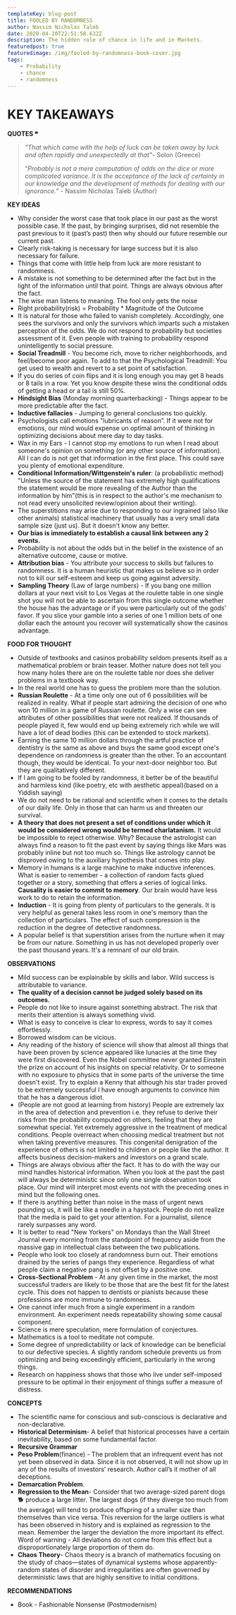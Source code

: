 ```yaml
---
templateKey: blog-post
title: FOOLED BY RANDOMNESS
author: Nassim Nicholas Taleb
date: 2020-04-20T22:51:58.632Z
description: The hidden role of chance in life and in Markets.
featuredpost: true
featuredimage: /img/fooled-by-randomness-book-cover.jpg
tags:
    - Probability
    - chance
    - randomness
---
```


# **KEY TAKEAWAYS**

**QUOTES ❝**

> _"That which came with the help of luck can be taken away by luck and often rapidly and unexpectedly at that"_- Solon (Greece)
>
> “_Probably is not a mere computation of odds on the dice or more complicated variance. It is the acceptance of the lack of certainty in our knowledge and the development of methods for dealing with our ignorance._” - Nassim Nicholas Taleb (Author)

**KEY IDEAS**

-   Why consider the worst case that took place in our past as the worst possible case. If the past, by bringing surprises, did not resemble the past previous to it (past’s past) then why should our future resemble our current past.
-   Clearly risk-taking is necessary for large success but it is also necessary for failure.
-   Things that come with little help from luck are more resistant to randomness.
-   A mistake is not something to be determined after the fact but in the light of the information until that point. Things are always obvious after the fact.
-   The wise man listens to meaning. The fool only gets the noise
-   Right probability(risk) = Probability \* Magnitude of the Outcome
-   It is natural for those who failed to vanish completely. Accordingly, one sees the survivors and only the survivors which imparts such a mistaken perception of the odds. We do not respond to probability but societies assessment of it. Even people with training to probability respond unintelligently to social pressure.
-   **Social Treadmill** - You become rich, move to richer neighborhoods, and feel/become poor again. To add to that the Psychological Treadmill: You get used to wealth and revert to a set point of satisfaction.
-   If you do series of coin flips and it is long enough you may get 8 heads or 8 tails in a row. Yet you know despite these wins the conditional odds of getting a head or a tail is still 50%.
-   **Hindsight Bias** (Monday morning quarterbacking) - Things appear to be more predictable after the fact.
-   **Inductive fallacies** - Jumping to general conclusions too quickly.
-   Psychologists call emotions "lubricants of reason”. If it were not for emotions, our mind would expense un optimal amount of thinking in optimizing decisions about mere day to day tasks.
-   Wax in my Ears - I cannot stop my emotions to run when I read about someone's opinion on something (or any other source of information). All I can do is not get that information in the first place. This could save you plenty of emotional expenditure.
-   **Conditional Information/Wittgenstein's ruler**: (a probabilistic method) "Unless the source of the statement has extremely high qualifications the statement would be more revealing of the Author than the information by him"(this is in respect to the author's me mechanism to not read every unsolicited review/opinion about their writing).
-   The superstitions may arise due to responding to our ingrained (also like other animals) statistical machinery that usually has a very small data sample size (just us). But it doesn't know any better.
-   **Our bias is immediately to establish a causal link between any 2 events.**
-   Probability is not about the odds but in the belief in the existence of an alternative outcome, cause or motive.
-   **Attribution bias** - You attribute your success to skills but failures to randomness. It is a human heuristic that makes us believe so in order not to kill our self-esteem and keep us going against adversity.
-   **Sampling Theory** (Law of large numbers) - If you bang one million dollars at your next visit to Los Vegas at the roulette table in one single shot you will not be able to ascertain from this single outcome whether the house has the advantage or if you were particularly out of the gods' favor. If you slice your gamble into a series of one 1 million bets of one dollar each the amount you recover will systematically show the casinos advantage.

**FOOD FOR THOUGHT**

-   Outside of textbooks and casinos probability seldom presents itself as a mathematical problem or brain teaser. Mother nature does not tell you how many holes there are on the roulette table nor does she deliver problems in a textbook way.
-   In the real world one has to guess the problem more than the solution.
-   **Russian Roulette** - At a time only one out of 6 possibilities will be realized in reality. What if people start admiring the decision of one who won 10 million in a game of Russian roulette. Only a wise can see attributes of other possibilities that were not realized. If thousands of people played it, few would end up being extremely rich while we will have a lot of dead bodies (this can be extended to stock markets).
-   Earning the same 10 million dollars through the artful practice of dentistry is the same as above and buys the same good except one's dependence on randomness is greater than the other. To an accountant though, they would be identical. To your next-door neighbor too. But they are qualitatively different.
-   If I am going to be fooled by randomness, it better be of the beautiful and harmless kind (like poetry, etc with aesthetic appeal)(based on a Yiddish saying)
-   We do not need to be rational and scientific when it comes to the details of our daily life. Only in those that can harm us and threaten our survival.
-   **A theory that does not present a set of conditions under which it would be considered wrong would be termed charlatanism.** It would be impossible to reject otherwise. Why? Because the astrologist can always find a reason to fit the past event by saying things like Mars was probably inline but not too much so. Things like astrology cannot be disproved owing to the auxiliary hypothesis that comes into play.
-   Memory in humans is a large machine to make inductive inferences. What is easier to remember - a collection of random facts glued together or a story, something that offers a series of logical links. **Causality is easier to commit to memory**. Our brain would have less work to do to retain the information.
-   **Induction** - It is going from plenty of particulars to the generals. It is very helpful as general takes less room in one's memory than the collection of particulars. The effect of such compression is the reduction in the degree of detective randomness.
-   A popular belief is that superstition arises from the nurture when it may be from our nature. Something in us has not developed properly over the past thousand years. It's a remnant of our old brain.

**OBSERVATIONS**

-   Mild success can be explainable by skills and labor. Wild success is attributable to variance.
-   **The quality of a decision cannot be judged solely based on its outcomes.**
-   People do not like to insure against something abstract. The risk that merits their attention is always something vivid.
-   What is easy to conceive is clear to express, words to say it comes effortlessly.
-   Borrowed wisdom can be vicious.
-   Any reading of the history of science will show that almost all things that have been proven by science appeared like lunacies at the time they were first discovered. Even the Nobel committee never granted Einstein the prize on account of his insights on special relativity. Or to someone with no exposure to physics that in some parts of the universe the time doesn't exist. Try to explain a Kenny that although his star trader proved to be extremely successful I have enough arguments to convince him that he has a dangerous idiot.
-   (People are not good at learning from history) People are extremely lax in the area of detection and prevention i.e. they refuse to derive their risks from the probability computed on others, feeling that they are somewhat special. Yet extremely aggressive in the treatment of medical conditions. People overreact when choosing medical treatment but not when taking preventive measures. This congenital denigration of the experience of others is not limited to children or people like the author. It affects business decision-makers and investors on a grand scale.
-   Things are always obvious after the fact. It has to do with the way our mind handles historical information. When you look at the past the past will always be deterministic since only one single observation took place. Our mind will interpret most events not with the preceding ones in mind but the following ones.
-   If there is anything better than noise in the mass of urgent news pounding us, it will be like a needle in a haystack. People do not realize that the media is paid to get your attention. For a journalist, silence rarely surpasses any word.
-   It is better to read "New Yorkers" on Mondays than the Wall Street Journal every morning from the standpoint of frequency aside from the massive gap in intellectual class between the two publications.
-   People who look too closely at randomness burn out. Their emotions drained by the series of pangs they experience. Regardless of what people claim a negative pang is not offset by a positive one.
-   **Cross-Sectional Problem** - At any given time in the market, the most successful traders are likely to be those that are the best fit for the latest cycle. This does not happen to dentists or pianists because these professions are more immune to randomness.
-   One cannot infer much from a single experiment in a random environment. An experiment needs repeatability showing some causal component.
-   Science is mere speculation, mere formulation of conjectures.
-   Mathematics is a tool to meditate not compute.
-   Some degree of unpredictability or lack of knowledge can be beneficial to our defective species. A slightly random schedule prevents us from optimizing and being exceedingly efficient, particularly in the wrong things.
-   Research on happiness shows that those who live under self-imposed pressure to be optimal in their enjoyment of things suffer a measure of distress.

**CONCEPTS**

-   The scientific name for conscious and sub-conscious is declarative and non-declarative.
-   **Historical Determinism**- A belief that historical processes have a certain inevitability, based on some fundamental factor.
-   **Recursive Grammar**
-   **Peso Problem**(finance) - The problem that an infrequent event has not yet been observed in data. Since it is not observed, it will not show up in any of the results of investors’ research. Author call’s it mother of all deceptions.
-   **Demarcation Problem**.
-   **Regression to the Mean**- Consider that two average-sized parent dogs 🐕 produce a large litter. The largest dogs (if they diverge too much from the average) will tend to produce offspring of a smaller size than themselves than vice versa. This reversion for the large outliers is what has been observed in history and is explained as regression to the mean. Remember the larger the deviation the more important its effect. Word of warning - All deviations do not come from this effect but a disproportionately large proportion of them do.
-   **Chaos Theory**- Chaos theory is a branch of mathematics focusing on the study of chaos—states of dynamical systems whose apparently-random states of disorder and irregularities are often governed by deterministic laws that are highly sensitive to initial conditions.

**RECOMMENDATIONS**

-   Book - Fashionable Nonsense (Postmodernism)
